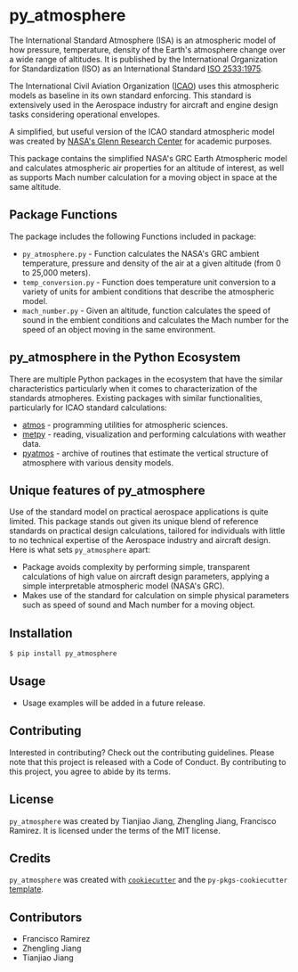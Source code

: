 # py_atmosphere

The International Standard Atmosphere (ISA) is an atmospheric model of how pressure, temperature, density of the Earth's atmosphere change over a wide range of altitudes. It is published by the International Organization for Standardization (ISO) as an International Standard [ISO 2533:1975](https://www.iso.org/standard/7472.html).

The International Civil Aviation Organization ([ICAO](https://www.icao.int/Pages/default.aspx)) uses this atmospheric models as baseline in its own standard enforcing. This standard is extensively used in the Aerospace industry for aircraft and engine design tasks considering operational envelopes.

A simplified, but useful version of the ICAO standard atmospheric model was created by [NASA's Glenn Research Center](https://www.grc.nasa.gov/www/k-12/airplane/atmosmet.html#:~:text=In%20the%20troposphere%2C%20the%20temperature,atmosphere%20model%20is%20also%20available) for academic purposes.

This package contains the simplified NASA's GRC Earth Atmospheric model and calculates atmospheric air properties for an altitude of interest, as well as supports Mach number calculation for a moving object in space at the same altitude.

## Package Functions

The package includes the following Functions included in package:

- `py_atmosphere.py` - Function calculates the NASA's GRC ambient temperature, pressure and density of the air at a given altitude (from 0 to 25,000 meters).
- `temp_conversion.py` -  Function does temperature unit conversion to a variety of units for ambient conditions that describe the atmospheric model.
- `mach_number.py` - Given an altitude, function calculates the speed of sound in the embient conditions and calculates the Mach number for the speed of an object moving in the same environment.

## py_atmosphere in the Python Ecosystem

There are multiple Python packages in the ecosystem that have the similar characteristics particularly when it comes to characterization of the standards atmopheres. Existing packages with similar functionalities, particularly for ICAO standard calculations:

- [atmos](https://pypi.org/project/atmos/) - programming utilities for atmospheric sciences.
- [metpy](https://pypi.org/project/MetPy/) - reading, visualization and performing calculations with weather data.
- [pyatmos](https://pypi.org/project/pyatmos/) - archive of routines that estimate the vertical structure of atmosphere with various density models.

## Unique features of py_atmosphere

Use of the standard model on practical aerospace applications is quite limited. This package stands out given its unique blend of reference standards on practical design calculations, tailored for individuals with little to no technical expertise of the Aerospace industry and aircraft design. Here is what sets `py_atmosphere` apart:

- Package avoids complexity by performing simple, transparent calculations of high value on aircraft design parameters, applying a simple interpretable atmospheric model (NASA's GRC).
- Makes use of the standard for calculation on simple physical parameters such as speed of sound and Mach number for a moving object.

## Installation

```bash
$ pip install py_atmosphere
```

## Usage

- Usage examples will be added in a future release.

## Contributing

Interested in contributing? Check out the contributing guidelines. Please note that this project is released with a Code of Conduct. By contributing to this project, you agree to abide by its terms.

## License

`py_atmosphere` was created by Tianjiao Jiang, Zhengling Jiang, Francisco Ramirez. It is licensed under the terms of the MIT license.

## Credits

`py_atmosphere` was created with [`cookiecutter`](https://cookiecutter.readthedocs.io/en/latest/) and the `py-pkgs-cookiecutter` [template](https://github.com/py-pkgs/py-pkgs-cookiecutter).

## Contributors 

- Francisco Ramirez
- Zhengling Jiang 
- Tianjiao Jiang
